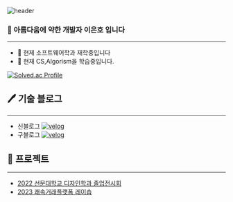 ![header](https://capsule-render.vercel.app/api?type=waving&height=200&text=20몰입하는%20개발자&fontAlign=50&fontAlignY=40&color=gradient)
### 🌹 아름다움에 약한 개발자 **이은호** 입니다
***
- 🔭 현제 소프트웨어학과 재학중입니다
- 🌱 현재 CS,Algorism을 학습중입니다.

[![Solved.ac Profile](http://mazassumnida.wtf/api/v2/generate_badge?boj=gorma00)](https://solved.ac/gorma00/)

## 🖊 ️기술 블로그
***
- 신블로그
<a href="https://velog.io/@gorma2000" target="_blank"><img alt="velog" src="https://img.shields.io/badge/-velog-20C997?&style=flat-square&logo=velog&logoColor=white"/></a>
- 구블로그
<a href="https://velog.io/@gorma00" target="_blank"><img alt="velog" src="https://img.shields.io/badge/-velog-20C997?&style=flat-square&logo=velog&logoColor=white"/></a>

## 🎁 프로젝트
***
- [2022 선문대학교 디자인학과 졸업전시회](https://smd2022.com/)
- [2023 쾌속거래플랫폼 레이숍](https://github.com/AsanHO/rayshop)


